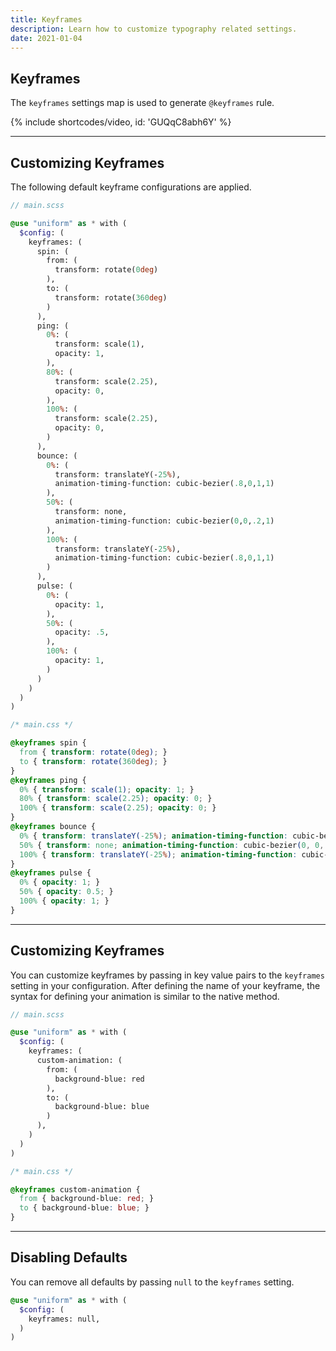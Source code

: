 ```yaml
---
title: Keyframes
description: Learn how to customize typography related settings.
date: 2021-01-04
---
```


## Keyframes

The `keyframes` settings map is used to generate `@keyframes` rule.

{% include shortcodes/video, id: 'GUQqC8abh6Y' %}

---

## Customizing Keyframes

The following default keyframe configurations are applied.

```scss
// main.scss

@use "uniform" as * with (
  $config: (
    keyframes: (
      spin: (
        from: (
          transform: rotate(0deg)
        ),
        to: (
          transform: rotate(360deg)
        )
      ),
      ping: (
        0%: (
          transform: scale(1),
          opacity: 1,
        ),
        80%: (
          transform: scale(2.25),
          opacity: 0,
        ),
        100%: (
          transform: scale(2.25),
          opacity: 0,
        )
      ),
      bounce: (
        0%: (
          transform: translateY(-25%),
          animation-timing-function: cubic-bezier(.8,0,1,1)
        ),
        50%: (
          transform: none,
          animation-timing-function: cubic-bezier(0,0,.2,1)
        ),
        100%: (
          transform: translateY(-25%),
          animation-timing-function: cubic-bezier(.8,0,1,1)
        )
      ),
      pulse: (
        0%: (
          opacity: 1,
        ),
        50%: (
          opacity: .5,
        ),
        100%: (
          opacity: 1,
        )
      )
    )
  )
)
```

```css
/* main.css */

@keyframes spin {
  from { transform: rotate(0deg); }
  to { transform: rotate(360deg); }
}
@keyframes ping {
  0% { transform: scale(1); opacity: 1; }
  80% { transform: scale(2.25); opacity: 0; }
  100% { transform: scale(2.25); opacity: 0; }
}
@keyframes bounce {
  0% { transform: translateY(-25%); animation-timing-function: cubic-bezier(0.8, 0, 1, 1); }
  50% { transform: none; animation-timing-function: cubic-bezier(0, 0, 0.2, 1); }
  100% { transform: translateY(-25%); animation-timing-function: cubic-bezier(0.8, 0, 1, 1); }
}
@keyframes pulse {
  0% { opacity: 1; }
  50% { opacity: 0.5; }
  100% { opacity: 1; }
}
```

---

## Customizing Keyframes

You can customize keyframes by passing in key value pairs to the `keyframes` setting in your configuration. After defining the name of your keyframe, the syntax for defining your animation is similar to the native method.

```scss
// main.scss

@use "uniform" as * with (
  $config: (
    keyframes: (
      custom-animation: (
        from: (
          background-blue: red
        ),
        to: (
          background-blue: blue
        )
      ),
    )
  )
)
```

```css
/* main.css */

@keyframes custom-animation {
  from { background-blue: red; }
  to { background-blue: blue; }
}
```

---

## Disabling Defaults

You can remove all defaults by passing `null` to the `keyframes` setting.

```scss
@use "uniform" as * with (
  $config: (
    keyframes: null,
  )
)
